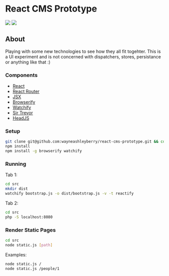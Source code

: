 React CMS Prototype
===================

![](https://david-dm.org/wayneashleyberry/react-cms-prototype.svg?style=flat)
![](https://david-dm.org/wayneashleyberry/react-cms-prototype/dev-status.svg?style=flat)

## About

Playing with some new technologies to see how they all fit togehter. This is
a UI experiment and is not concerned with dispatchers, stores, persistance or
anything like that :)

### Components

- [React](http://facebook.github.io/react/)
- [React Router](https://github.com/rackt/react-router)
- [JSX](https://github.com/facebook/jsx)
- [Browserify](https://github.com/substack/node-browserify)
- [Watchify](https://github.com/substack/watchify)
- [Sir Trevor](https://github.com/madebymany/sir-trevor-js)
- [HeadJS](https://github.com/headjs/headjs)

### Setup

```sh
git clone git@github.com:wayneashleyberry/react-cms-prototype.git && cd react-cms-prototype
npm install
npm install -g browserify watchify
```

### Running

Tab 1:

```sh
cd src
mkdir dist
watchify bootstrap.js -o dist/bootstrap.js -v -t reactify
```

Tab 2:

```sh
cd src
php -S localhost:8080
```

### Render Static Pages

```sh
cd src
node static.js [path]
```

Examples:

```sh
node static.js /
node static.js /people/1
```
